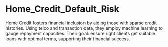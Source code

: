 # Home_Credit_Default_Risk
Home Credit fosters financial inclusion by aiding those with sparse credit histories. Using telco and transaction data, they employ machine learning to gauge repayment capacities. Their goal: ensure right clients get suitable loans with optimal terms, supporting their financial success.
